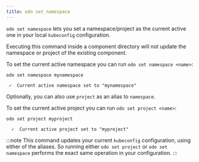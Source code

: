 ```yaml
---
title: odo set namespace
---
```


`odo set namespace` lets you set a namespace/project as the current active one in your local `kubeconfig` configuration.

Executing this command inside a component directory will not update the namespace or project of the existing component.

To set the current active namespace you can run `odo set namespace <name>`:
```console
odo set namespace mynamespace
```
```console
 ✓  Current active namespace set to "mynamespace"
```

Optionally, you can also use `project` as an alias to `namespace`.

To set the current active project you can run `odo set project <name>`:
```console
odo set project myproject
```
```console
  ✓  Current active project set to "myproject"
```

:::note
This command updates your current `kubeconfig` configuration, using either of the aliases.
So running either `odo set project` or `odo set namespace` performs the exact same operation in your configuration.
:::
